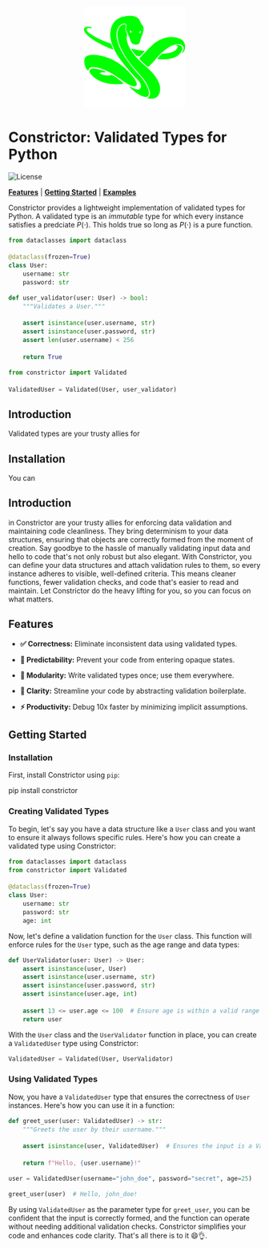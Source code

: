 <div align=center>
        <img src='https://github.com/oelin/constrictor/blob/main/images/constrictor.svg' width=40%>
</div>

# Constrictor: Validated Types for Python

![License](https://img.shields.io/badge/license-MIT-blue.svg)

[**Features**](#features) | [**Getting Started**](#getting-started) | [**Examples**](https://github.com/oelin/constrictor/tree/main/examples)

Constrictor provides a lightweight implementation of validated types for Python. A validated type is an *immutable* type for which every instance satisfies a predciate $P(\cdot)$. This holds true so long as $P(\cdot)$ is a pure function. 

```python
from dataclasses import dataclass

@dataclass(frozen=True)
class User:
    username: str
    password: str
```

```python
def user_validator(user: User) -> bool:
    """Validates a User."""

    assert isinstance(user.username, str)
    assert isinstance(user.password, str)
    assert len(user.username) < 256

    return True
```

```python
from constrictor import Validated

ValidatedUser = Validated(User, user_validator) 
```

Introduction
------------

Validated types are your trusty allies for 



## Installation

You can 


Introduction
------------

 in Constrictor are your trusty allies for enforcing data validation and maintaining code cleanliness. They bring determinism to your data structures, ensuring that objects are correctly formed from the moment of creation. Say goodbye to the hassle of manually validating input data and hello to code that's not only robust but also elegant. With Constrictor, you can define your data structures and attach validation rules to them, so every instance adheres to visible, well-defined criteria. This means cleaner functions, fewer validation checks, and code that's easier to read and maintain. Let Constrictor do the heavy lifting for you, so you can focus on what matters.

Features
--------

* **✅ Correctness:** Eliminate inconsistent data using validated types.
  
* **🔄 Predictability:** Prevent your code from entering opaque states.

* **🧩 Modularity:** Write validated types once; use them everywhere.
  
* **🔮 Clarity:** Streamline your code by abstracting validation boilerplate.
  
* **⚡ Productivity:** Debug 10x faster by minimizing implicit assumptions.

Getting Started
---------------

### Installation

First, install Constrictor using `pip`:

pip install constrictor


### Creating Validated Types

To begin, let's say you have a data structure like a `User` class and you want to ensure it always follows specific rules. Here's how you can create a validated type using Constrictor:

```python
from dataclasses import dataclass
from constrictor import Validated

@dataclass(frozen=True)
class User:
    username: str
    password: str
    age: int
```

Now, let's define a validation function for the `User` class. This function will enforce rules for the `User` type, such as the age range and data types:

```python
def UserValidator(user: User) -> User:
    assert isinstance(user, User)
    assert isinstance(user.username, str)
    assert isinstance(user.password, str)
    assert isinstance(user.age, int)

    assert 13 <= user.age <= 100  # Ensure age is within a valid range
    return user
```

With the `User` class and the `UserValidator` function in place, you can create a `ValidatedUser` type using Constrictor:

```python
ValidatedUser = Validated(User, UserValidator)
```

### Using Validated Types

Now, you have a `ValidatedUser` type that ensures the correctness of `User` instances. Here's how you can use it in a function:

```python
def greet_user(user: ValidatedUser) -> str:
    """Greets the user by their username."""

    assert isinstance(user, ValidatedUser)  # Ensures the input is a ValidatedUser

    return f"Hello, {user.username}!"
```

```python
user = ValidatedUser(username="john_doe", password="secret", age=25)
```

```python
greet_user(user)  # Hello, john_doe!
```

By using `ValidatedUser` as the parameter type for `greet_user`, you can be confident that the input is correctly formed, and the function can operate without needing additional validation checks. Constrictor simplifies your code and enhances code clarity. That's all there is to it 😄👌.
